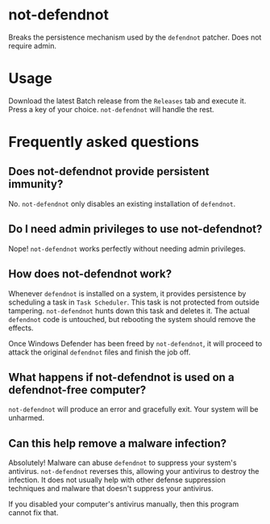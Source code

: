 # not-defendnot
Breaks the persistence mechanism used by the `defendnot` patcher. Does not require admin.

# Usage
Download the latest Batch release from the `Releases` tab and execute it.
Press a key of your choice. `not-defendnot` will handle the rest.

# Frequently asked questions
## Does not-defendnot provide persistent immunity?
No. `not-defendnot` only disables an existing installation of `defendnot`.

## Do I need admin privileges to use not-defendnot?
Nope! `not-defendnot` works perfectly without needing admin privileges.

## How does not-defendnot work?
Whenever `defendnot` is installed on a system, it provides persistence by scheduling a task in `Task Scheduler`. This task is not protected from outside tampering.
`not-defendnot` hunts down this task and deletes it. The actual `defendnot` code is untouched, but rebooting the system should remove the effects.

Once Windows Defender has been freed by `not-defendnot`, it will proceed to attack the original `defendnot` files and finish the job off.

## What happens if not-defendnot is used on a defendnot-free computer?
`not-defendnot` will produce an error and gracefully exit. Your system will be unharmed.

## Can this help remove a malware infection?
Absolutely! Malware can abuse `defendnot` to suppress your system's antivirus. `not-defendnot` reverses this, allowing your antivirus to destroy the infection. It does not usually help with other defense suppression techniques and malware that doesn't suppress your antivirus.

If you disabled your computer's antivirus manually, then this program cannot fix that.
